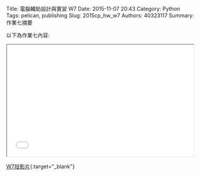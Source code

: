 Title: 電腦輔助設計與實習  W7
Date: 2015-11-07 20:43
Category: Python
Tags: pelican, publishing
Slug: 2015cp_hw_w7
Authors: 40323117
Summary: 作業七摘要

以下為作業七內容:

<iframe src="40323117_cp_w7_p.html" width="500" height="300"></iframe>

[W7投影片](40323117_cp_w7_p.html){:target="_blank"}


